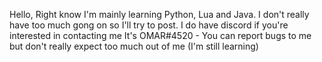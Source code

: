 Hello, Right know I'm mainly learning Python, Lua and Java.
I don't really have too much gong on so I'll try to post.
I do have discord if you're interested in contacting me 
It's OMAR#4520 - You can report bugs to me but don't really expect too much out of me (I'm still learning)
